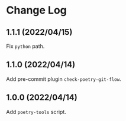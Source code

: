 # Change Log
## 1.1.1 (2022/04/15)
Fix `python` path.

## 1.1.0 (2022/04/14)
Add pre-commit plugin `check-poetry-git-flow`.

## 1.0.0 (2022/04/14)
Add `poetry-tools` script.
